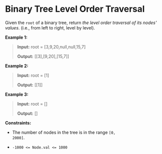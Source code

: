 # Binary Tree Level Order Traversal

Given the <code>root</code> of a binary tree, return *the level order traversal of its nodes' values*. (i.e., from left to right, level by level).


**Example 1:**
>
> **Input:** root = [3,9,20,null,null,15,7]
>
> **Output:** [[3],[9,20],[15,7]]

**Example 2:**
>
> **Input:** root = [1]
>
> **Output:** [[1]]

**Example 3:**
>
> **Input:** root = []
>
> **Output:** []


**Constraints:**

- The number of nodes in the tree is in the range <code>[0, 2000]</code>.

- <code>-1000 &lt;= Node.val &lt;= 1000</code>
